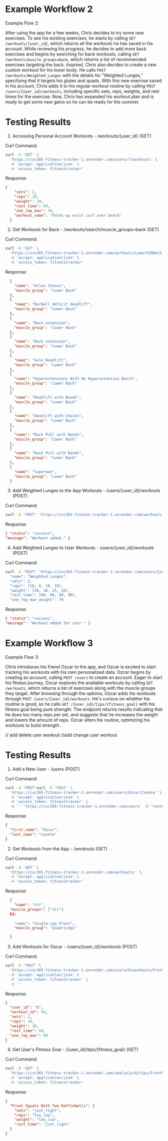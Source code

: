 # Example Workflow 2
Example Flow 2: 

After using the app for a few weeks, Chris decides to try some new exercises. To see his existing exercises, he starts by calling `GET /workouts/{user_id}`, which returns all the workouts he has saved in his account. While reviewing his progress, he decides to add more back exercises and begins by searching for back workouts, calling `GET /workouts/muscle_groups=back`, which returns a list of recommended exercises targeting the back. Inspired, Chris also decides to create a new custom workout for his lower body. He calls `POST /workouts/Weighted_Lunges` with the details for "Weighted Lunges," specifying that it targets his glutes and quads. With this new exercise saved in his account, Chris adds it to his regular workout routine by calling `POST /users/{user_id}/workouts`, including specific sets, reps, weights, and rest times for the exercise. Now, Chris has expanded his workout plan and is ready to get some new gains so he can be ready for the summer.


# Testing Results

1. Accessing Personal Account Workouts - /workouts/{user_id} (GET)

Curl Command:
```bash
curl -X 'GET' \
  'https://csc365-fitness-tracker-1.onrender.com/users/7/workouts' \
  -H 'accept: application/json' \
  -H 'access_token: fitnesstracker'
  ```
Response:
```json
{
    "sets": 2,
    "reps": 10,
    "weight": 20,
    "rest_time": 60,
    "one_rep_max": 30,
    "workout_name": "Palms-up wrist curl over bench"
  }
```

2. Get Workouts for Back - /workouts/search/muscle_groups=back (GET)

Curl Command:
```bash
curl -X 'GET' \
  'https://csc365-fitness-tracker-1.onrender.com/workouts/Lower%20Back' \
  -H 'accept: application/json' \
  -H 'access_token: fitnesstracker'
```
Response:
```json
  {
    "name": "Atlas Stones",
    "muscle_group": "Lower Back"
  },
  {
    "name": "Barbell deficit deadlift",
    "muscle_group": "Lower Back"
  },
  {
    "name": "Back extension",
    "muscle_group": "Lower Back"
  },
  {
    "name": "Back extension",
    "muscle_group": "Lower Back"
  },
  {
    "name": "Axle Deadlift",
    "muscle_group": "Lower Back"
  },
  {
    "name": "Hyperextensions With No Hyperextension Bench",
    "muscle_group": "Lower Back"
  },
  {
    "name": "Deadlift with Bands",
    "muscle_group": "Lower Back"
  },
  {
    "name": "Deadlift with Chains",
    "muscle_group": "Lower Back"
  },
  {
    "name": "Rack Pull with Bands",
    "muscle_group": "Lower Back"
  },
  {
    "name": "Rack Pull with Bands",
    "muscle_group": "Lower Back"
  },
  {
    "name": "Superman",
    "muscle_group": "Lower Back"
  }
  ```

3. Add Weighted Lunges to the App Workouts - /users/{user_id}/workouts (POST)

Curl Command:
```bash
curl -X 'POST' 'https://csc365-fitness-tracker-1.onrender.com/workouts' -H 'Content-Type: application/json' -d '{"name":"Weighted Lunges" , muscle_groups:"Legs" equipment:"None"}' 
```
Response:
```json
{ "status": "success", 
"message": "Workout added." }
```

4. Add Weighted Lunges to User Workouts - /users/{user_id}/workouts (POST)

Curl Command:
```bash
curl -X 'POST' 'https://csc365-fitness-tracker-1.onrender.com/users/{usre_id}/workouts' -H 'Content-Type: application/json' -d '
  "name": "Weighted Lunges",
  "sets": 2,
  "reps": [10, 8, 10, 10],
  "weight": [30, 30, 25, 20],
  "rest_time": [60, 60, 90, 90],
  "one_rep_max_weight": 70    
```
Response:
```json
{ "status": "success", 
"message": "Workout added for user." }
```


# Example Workflow 3
Example Flow 3: 

  Chris introduces his friend Ozcar to the app, and Ozcar is excited to start tracking his workouts with his own personalized data. Ozcar begins by creating an account, calling `POST /users` to create an account. Eager to start his fitness journey, Ozcar explores the available workouts by calling `GET /workouts`, which returns a list of exercises along with the muscle groups they target. After browsing through the options, Ozcar adds his workouts through `POST /users/{user_id}/workouts`. He's curious on whether his routine is good, so he calls `GET /{user_id}/tips/{fitness_goal}` with his fitness goal being pure strength. The endpoint returns results indicating that he does too many reps per set, and suggests that he increases the weight and lowers the amount of reps. Ozcar alters his routine, optimizing his workouts to build strength.

// add delete user workout
//add change user workout
  
# Testing Results

1. Add a New User - /users (POST)

Curl Command:
```bash
curl -X 'POST'curl -X 'POST' \
  'https://csc365-fitness-tracker-1.onrender.com/users/Ozcar/Canete' \
  -H 'accept: application/json' \
  -H 'access_token: fitnesstracker' \
  -d '' 'https://csc365-fitness-tracker-1.onrender.com/users' -H 'Content-Type: application/json' -d '{"first_name": "Ozcar", "last_name": "Canete"}'
```
Response:
```json
{
  "first_name": "Ozcar",
  "last_name": "Canete"
}
``` 
2. Get Workouts from the App - /workouts (GET)

Curl Command:
```bash
curl -X 'GET' \
  'https://csc365-fitness-tracker-1.onrender.com/workouts/' \
  -H 'accept: application/json' \
  -H 'access_token: fitnesstracker'
```
Response:
```json
  { 
    "name": "str", 
  "muscle_groups": ["str"] 
  EX:
  
    "name": "Single-Leg Press",
    "muscle_group": "Quadriceps"

  }
  ```

 3. Add Workouts for Oscar - /users/{user_id}/workouts (POST)

Curl Command:
```bash
curl -X 'POST' \
  'https://csc365-fitness-tracker-1.onrender.com/users/6/workouts/Front%20Squats%20With%20Two%20Kettlebells?sets=2&reps=10&weight=30&rest_time=60&one_rep_max=80' \
  -H 'accept: application/json' \
  -H 'access_token: fitnesstracker' \
  -d '' 
```
Response:
```json
{
  "user_id": "6",
  "workout_id": 58,
  "sets": 2,
  "reps": 10,
  "weight": 30,
  "rest_time": 60,
  "one_rep_max": 80
}
```

4. Get User's Fitness Goal - /{user_id}/tips/{fitness_goal} (GET)

Curl Command:
```bash
curl -X 'GET' \
  'https://csc365-fitness-tracker-1.onrender.com/analysis/6/tips/Front%20Squats%20With%20Two%20Kettlebells' \
  -H 'accept: application/json' \
  -H 'access_token: fitnesstracker'
  ```

Response:
```json
{
  "Front Squats With Two Kettlebells": {
    "sets": "just_right",
    "reps": "too_low",
    "weight": "too_low",
    "rest_time": "just_right"
  }
}
``` 
